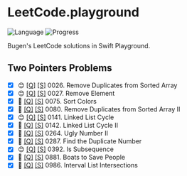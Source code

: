 # LeetCode.playground
![Language](https://img.shields.io/badge/Language-Swift%205.2-orange.svg)
![Progress](https://img.shields.io/badge/Count-11-orange.svg)

Bugen's LeetCode solutions in Swift Playground.
## Two Pointers Problems
- [X] 😊 [[Q]](https://leetcode.com/problems/remove-duplicates-from-sorted-array/) [[S]](.././LeetCode.playground/Pages/26.%20Remove%20Duplicates%20from%20Sorted%20Array.xcplaygroundpage/Contents.swift) 0026. Remove Duplicates from Sorted Array 
- [X] 😊 [[Q]](https://leetcode.com/problems/remove-element/) [[S]](.././LeetCode.playground/Pages/27.%20Remove%20Element.xcplaygroundpage/Contents.swift) 0027. Remove Element 
- [X] 🤨 [[Q]](https://leetcode.com/problems/sort-colors/) [[S]](.././LeetCode.playground/Pages/75.%20Sort%20Colors.xcplaygroundpage/Contents.swift) 0075. Sort Colors 
- [X] 🤨 [[Q]](https://leetcode.com/problems/remove-duplicates-from-sorted-array-ii/) [[S]](.././LeetCode.playground/Pages/80.%20Remove%20Duplicates%20from%20Sorted%20Array%20II.xcplaygroundpage/Contents.swift) 0080. Remove Duplicates from Sorted Array II 
- [X] 😊 [[Q]](https://leetcode.com/problems/linked-list-cycle/) [[S]](.././LeetCode.playground/Pages/141.%20Linked%20List%20Cycle.xcplaygroundpage/Contents.swift) 0141. Linked List Cycle 
- [X] 🔞 [[Q]](https://leetcode.com/problems/linked-list-cycle-ii/) [[S]](.././LeetCode.playground/Pages/142.%20Linked%20List%20Cycle%20II.xcplaygroundpage/Contents.swift) 0142. Linked List Cycle II 
- [X] 🤨 [[Q]](https://leetcode.com/problems/ugly-number-ii/) [[S]](.././LeetCode.playground/Pages/264.%20Ugly%20Number%20II.xcplaygroundpage/Contents.swift) 0264. Ugly Number II 
- [X] 🤨 [[Q]](https://leetcode.com/problems/find-the-duplicate-number/) [[S]](.././LeetCode.playground/Pages/287.%20Find%20the%20Duplicate%20Number.xcplaygroundpage/Contents.swift) 0287. Find the Duplicate Number 
- [X] 😊 [[Q]](https://leetcode.com/problems/is-subsequence/) [[S]](.././LeetCode.playground/Pages/392.%20Is%20Subsequence.xcplaygroundpage/Contents.swift) 0392. Is Subsequence 
- [X] 🤨 [[Q]](https://leetcode.com/problems/boats-to-save-people/) [[S]](.././LeetCode.playground/Pages/881-Boats%20to%20Save%20People.xcplaygroundpage/Contents.swift) 0881. Boats to Save People 
- [X] 🤨 [[Q]](https://leetcode.com/problems/interval-list-intersections/) [[S]](.././LeetCode.playground/Pages/986-Interval%20List%20Intersections.xcplaygroundpage/Contents.swift) 0986. Interval List Intersections 
